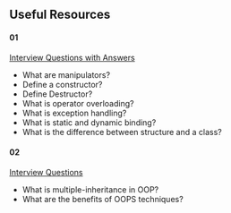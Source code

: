 ## Useful Resources

#### 01
[Interview Questions with Answers](https://medium.com/dot-net-tutorial/oops-interview-questions-with-answers-for-freshers-b2a568ed364b)
- What are manipulators?
- Define a constructor?
- Define Destructor?
- What is operator overloading?
- What is exception handling?
- What is static and dynamic binding?
- What is the difference between structure and a class?

#### 02
[Interview Questions](https://www.educba.com/oop-interview-questions/)
- What is multiple-inheritance in OOP?
- What are the benefits of OOPS techniques?